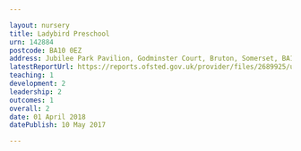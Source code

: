 ```yaml
---

layout: nursery
title: Ladybird Preschool
urn: 142884
postcode: BA10 0EZ
address: Jubilee Park Pavilion, Godminster Court, Bruton, Somerset, BA10 0EZ
latestReportUrl: https://reports.ofsted.gov.uk/provider/files/2689925/urn/142884.pdf
teaching: 1
development: 2
leadership: 2
outcomes: 1
overall: 2
date: 01 April 2018 
datePublish: 10 May 2017

---
```


